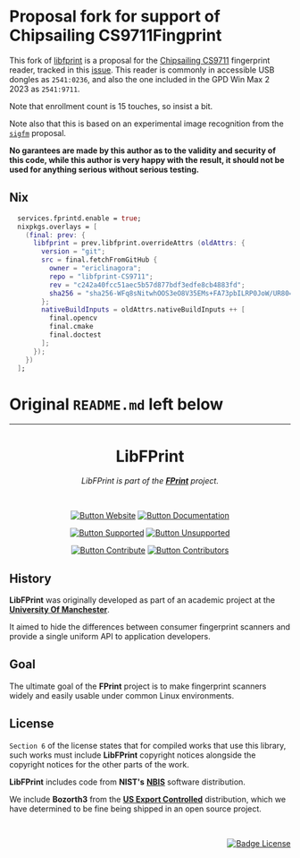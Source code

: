 
# Proposal fork for support of Chipsailing CS9711Fingprint

This fork of [libfprint](https://gitlab.freedesktop.org/libfprint/libfprint) is a proposal for the [Chipsailing CS9711](http://www.chipsailing.com/ProductsStd_250.html) fingerprint reader, tracked in this [issue](https://gitlab.freedesktop.org/libfprint/libfprint/-/issues/610). This reader is commonly in accessible USB dongles as `2541:0236`, and also the one included in the GPD Win Max 2 2023 as `2541:9711`.

Note that enrollment count is 15 touches, so insist a bit.

Note also that this is based on an experimental image recognition from the [`sigfm`](https://gitlab.freedesktop.org/libfprint/libfprint/-/merge_requests/418) proposal.

**No garantees are made by this author as to the validity and security of this code,
while this author is very happy with the result, it should not be used for anything
serious without serious testing.**

## Nix

```nix
  services.fprintd.enable = true;
  nixpkgs.overlays = [
    (final: prev: {
      libfprint = prev.libfprint.overrideAttrs (oldAttrs: {
        version = "git";
        src = final.fetchFromGitHub {
          owner = "ericlinagora";
          repo = "libfprint-CS9711";
          rev = "c242a40fcc51aec5b57d877bdf3edfe8cb4883fd";
          sha256 = "sha256-WFq8sNitwhOOS3eO8V35EMs+FA73pbILRP0JoW/UR80=";
        };
        nativeBuildInputs = oldAttrs.nativeBuildInputs ++ [
          final.opencv
          final.cmake
          final.doctest
        ];
      });
    })
  ];
```

# Original `README.md` left below
<hr />

<div align="center">

# LibFPrint

*LibFPrint is part of the **[FPrint][Website]** project.*

<br/>

[![Button Website]][Website]
[![Button Documentation]][Documentation]

[![Button Supported]][Supported]
[![Button Unsupported]][Unsupported]

[![Button Contribute]][Contribute]
[![Button Contributors]][Contributors]

</div>

## History

**LibFPrint** was originally developed as part of an
academic project at the **[University Of Manchester]**.

It aimed to hide the differences between consumer
fingerprint scanners and provide a single uniform
API to application developers.

## Goal

The ultimate goal of the **FPrint** project is to make
fingerprint scanners widely and easily usable under
common Linux environments.

## License

`Section 6` of the license states that for compiled works that use
this library, such works must include **LibFPrint** copyright notices
alongside the copyright notices for the other parts of the work.

**LibFPrint** includes code from **NIST's** **[NBIS]** software distribution.

We include **Bozorth3** from the **[US Export Controlled]**
distribution, which we have determined to be fine
being shipped in an open source project.

<br/>

<div align="right">

[![Badge License]][License]

</div>


<!----------------------------------------------------------------------------->

[Documentation]: https://fprint.freedesktop.org/libfprint-dev/
[Contributors]: https://gitlab.freedesktop.org/libfprint/libfprint/-/graphs/master
[Unsupported]: https://gitlab.freedesktop.org/libfprint/wiki/-/wikis/Unsupported-Devices
[Supported]: https://fprint.freedesktop.org/supported-devices.html
[Website]: https://fprint.freedesktop.org/

[Contribute]: ./HACKING.md
[License]: ./COPYING

[University Of Manchester]: https://www.manchester.ac.uk/
[US Export Controlled]: https://fprint.freedesktop.org/us-export-control.html
[NBIS]: http://fingerprint.nist.gov/NBIS/index.html


<!---------------------------------[ Badges ]---------------------------------->

[Badge License]: https://img.shields.io/badge/License-LGPL2.1-015d93.svg?style=for-the-badge&labelColor=blue


<!---------------------------------[ Buttons ]--------------------------------->

[Button Documentation]: https://img.shields.io/badge/Documentation-04ACE6?style=for-the-badge&logoColor=white&logo=BookStack
[Button Contributors]: https://img.shields.io/badge/Contributors-FF4F8B?style=for-the-badge&logoColor=white&logo=ActiGraph
[Button Unsupported]: https://img.shields.io/badge/Unsupported_Devices-EF2D5E?style=for-the-badge&logoColor=white&logo=AdBlock
[Button Contribute]: https://img.shields.io/badge/Contribute-66459B?style=for-the-badge&logoColor=white&logo=Git
[Button Supported]: https://img.shields.io/badge/Supported_Devices-428813?style=for-the-badge&logoColor=white&logo=AdGuard
[Button Website]: https://img.shields.io/badge/Homepage-3B80AE?style=for-the-badge&logoColor=white&logo=freedesktopDotOrg
